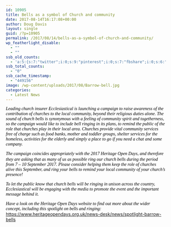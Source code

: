 ```yaml
---
id: 10905
title: Bells as a symbol of Church and community
date: 2017-08-14T16:17:08+00:00
author: Doug Davis
layout: single
guid: /?p=10905
permalink: /2017/08/14/bells-as-a-symbol-of-church-and-community/
wp_featherlight_disable:
  - ""
  - ""
ssb_old_counts:
  - 'a:5:{s:7:"twitter";i:0;s:9:"pinterest";i:0;s:7:"fbshare";i:0;s:6:"reddit";i:0;s:6:"tumblr";N;}'
ssb_total_counts:
  - "0"
ssb_cache_timestamp:
  - "449156"
image: /wp-content/uploads/2017/08/Barrow-bell.jpg
categories:
  - Latest News
---
```

_<span style="color: #000000; font-family: Calibri;">Leading church insurer Ecclesiastical is launching a campaign to raise awareness of the contribution of churches to the local community, beyond their religious duties alone. The sound of church bells is synonymous with a feeling of community spirit and togetherness, so the campaign would like to include bell ringing in its plans, to remind the public of the role that churches play in their local area. Churches provide vital community services free of charge such as food banks, mother and toddler groups, shelter services for the homeless, activities for the elderly and simply a place to go if you need a chat and some company. </span>_

_<span style="color: #000000; font-family: Calibri;">The campaign coincides appropriately with the 2017 Heritage Open Days, and therefore they are asking that as many of </span><span style="color: #000000; font-family: Calibri;">us</span> <span style="color: #000000; font-family: Calibri;">as possible ring </span><span style="color: #000000; font-family: Calibri;">our </span><span style="color: #000000; font-family: Calibri;">church bells </span><span style="color: #000000; font-family: Calibri;">during the period</span> <span style="color: #000000; font-family: Calibri;">from 7 – 10 September 2017. Please consider helping them keep the role of churches alive this September, and ring your bells to remind your local community of your church’s presence!</span>_

_<span style="color: #000000; font-family: Calibri;">To let the public know that church bells will be ringing in unison across the country, Ecclesiastical will be engaging with the media to promote the event and the important message behind it.</span>_

_<span style="color: #000000; font-family: Calibri;">Have a look on the Heritage Open Days website to find out more about the wider concept, including this spotlight on bells and ringing: </span>_<https://www.heritageopendays.org.uk/news-desk/news/spotlight-barrow-bells>
